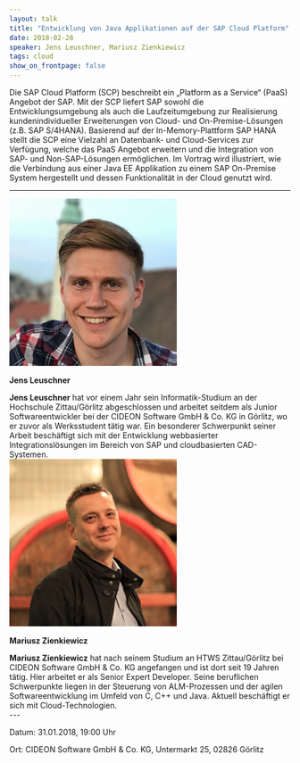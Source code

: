 ```yaml
---
layout: talk
title: "Entwicklung von Java Applikationen auf der SAP Cloud Platform"
date: 2018-02-28
speaker: Jens Leuschner, Mariusz Zienkiewicz
tags: cloud
show_on_frontpage: false
---
```



Die SAP Cloud Platform (SCP) beschreibt ein „Platform as a Service“ (PaaS) Angebot der SAP. Mit der SCP liefert SAP sowohl die Entwicklungsumgebung als auch die Laufzeitumgebung zur Realisierung kundenindividueller Erweiterungen von Cloud- und On-Premise-Lösungen (z.B. SAP S/4HANA). Basierend auf der In-Memory-Plattform SAP HANA stellt die SCP eine Vielzahl an Datenbank- und Cloud-Services zur Verfügung, welche das PaaS Angebot erweitern und die Integration von SAP- und Non-SAP-Lösungen ermöglichen.
Im Vortrag wird illustriert, wie die Verbindung aus einer Java EE Applikation zu einem SAP On-Premise System hergestellt und dessen Funktionalität in der Cloud genutzt wird.


---
<div class="speaker-info">
  <div class="short-info">
    <img src="/images/jens_leuschner.jpg">
    <p><strong>Jens Leuschner</strong></p>
  </div>
  <div class="description">
	<strong>Jens Leuschner</strong> hat vor einem Jahr sein Informatik-Studium an der Hochschule Zittau/Görlitz abgeschlossen und arbeitet seitdem als Junior Softwareentwickler bei der CIDEON Software GmbH & Co. KG in Görlitz, wo er zuvor als Werksstudent tätig war. Ein besonderer Schwerpunkt seiner Arbeit beschäftigt sich mit der Entwicklung webbasierter Integrationslösungen im Bereich von SAP und cloudbasierten CAD-Systemen.
  </div>
</div>

<div class="speaker-info">
  <div class="short-info">
    <img src="/images/mariusz_zienkiewicz.jpg">
    <p><strong>Mariusz Zienkiewicz</strong></p>
  </div>
  <div class="description">
	<strong>Mariusz Zienkiewicz</strong> hat nach seinem Studium an HTWS Zittau/Görlitz bei CIDEON Software GmbH & Co. KG angefangen und ist dort seit 19 Jahren tätig. Hier arbeitet er als Senior Expert Developer. Seine beruflichen Schwerpunkte liegen in der Steuerung von ALM-Prozessen und der agilen Softwareentwicklung im Umfeld von C, C++ und Java. Aktuell beschäftigt er sich mit Cloud-Technologien.
  </div>
</div>
---

Datum: 31.01.2018, 19:00 Uhr

Ort: CIDEON Software GmbH & Co. KG, Untermarkt 25, 02826 Görlitz

